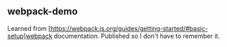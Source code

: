 ## webpack-demo

Learned from [https://webpack.js.org/guides/getting-started/#basic-setup]webpack documentation. Published so I don't have to remember it.